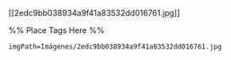 <span class='gallery-span-info'> [[2edc9bb038934a9f41a83532dd016761.jpg]] </span>

%% Place Tags Here %%
```gallery-info
imgPath=Imágenes/2edc9bb038934a9f41a83532dd016761.jpg
```
